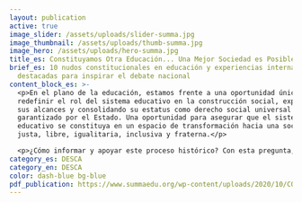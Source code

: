 ```yaml
---
layout: publication
active: true
image_slider: /assets/uploads/slider-summa.jpg
image_thumbnail: /assets/uploads/thumb-summa.jpg
image_hero: /assets/uploads/hero-summa.jpg
title_es: Constituyamos Otra Educación... Una Mejor Sociedad es Posible
brief_es: 10 nudos constitucionales en educación y experiencias internacionales
  destacadas para inspirar el debate nacional
content_block_es: >-
  <p>En el plano de la educación, estamos frente a una oportunidad única para
  redefinir el rol del sistema educativo en la construcción social, expandiendo
  sus alcances y consolidando su estatus como derecho social universal
  garantizado por el Estado. Una oportunidad para asegurar que el sistema
  educativo se constituya en un espacio de transformación hacia una sociedad más
  justa, libre, igualitaria, inclusiva y fraterna.</p>

  <p>¿Cómo informar y apoyar este proceso histórico? Con esta pregunta, este documento sintetiza sucintamente los principales hallazgos y conclusiones del estudio sobre experiencias constitucionales destacadas en educación, elaborado por los mismos autores y disponible desde diciembre 2020 en SUMMA y la Iniciativa Global para los Derechos Económicos, Sociales y Culturales. Dicho estudio tiene como objetivo realizar un profundo análisis crítico y constructivo del derecho a la educación en la constitución actual, identificando aquellos elementos fundamentales que hoy se omiten, están incluidos de manera insuficiente o deben ser modificados. A partir de las falencias identificadas se analizan alternativas constitucionales, considerando los estándares internacionales de derechos humanos y aprovechando las lecciones que se desprenden de la experiencia internacional comparada. Esta última es clave pues permite verificar e ilustrar concretamente cómo otros países han logrado encarnar y traducir los principios de libertad, igualdad, fraternidad e inclusión en sus constituciones y sistemas educativos.</p>
category_es: DESCA
category_en: DESCA
color: dash-blue bg-blue
pdf_publication: https://www.summaedu.org/wp-content/uploads/2020/10/CONSTITUYENTE-DOC_FINAL_PAG.pdf
---
```

